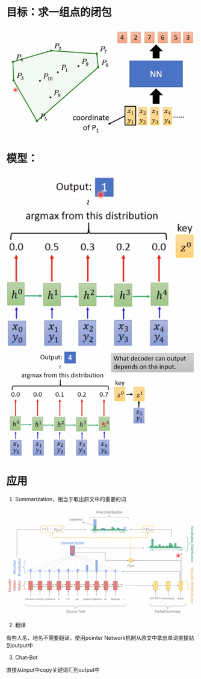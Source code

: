 # 目标：求一组点的闭包  
![](/assets/images/Chapter10/77.png)   

# 模型：  
![](/assets/images/Chapter10/78.png)   
![](/assets/images/Chapter10/79.png)   

# 应用

1. Summarization，相当于取出原文中的重要的词  

![](/assets/images/Chapter10/80.png)   

2. 翻译

有些人名、地名不需要翻译，使用pointer Network机制从原文中拿出单词直接贴到output中  

3. Chat-Bot

直接从input中copy关键词汇到output中